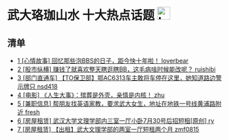 # 武大珞珈山水 十大热点话题 <img src="https://file.ipadown.com/tophub/assets/images/media/bbs.whu.edu.cn.png_50x50.png" width="30" alt="Logo"></img>

## 清单

* [1 [心情故事] 回忆那些泡BBS的日子，距今快十年啦！ loverbear](http://bbs.whu.edu.cn/bbstcon.php?board=Feeling&gid=1111060516)
* [2 [股市纵横] 赚钱了就喜欢整天瞎逛瞎BB，这毛病啥时候能改呢？ ruishibi](http://bbs.whu.edu.cn/bbstcon.php?board=Stock&gid=938)
* [3 [部门直通车] 【TO保卫部】鄂AC6313车主敢将车停在这里，她知道路边警示牌只 nsd418](http://bbs.whu.edu.cn/bbstcon.php?board=WHUConnection&gid=115183)
* [4 [电影] 《人生大事》：殡葬是外壳，亲情是内核！ zhu](http://bbs.whu.edu.cn/bbstcon.php?board=Movie&gid=949171)
* [5 [兼职信息] 帮朋友找英语家教，要求武大女生，地址在地铁一号线黄浦路附近 fresh](http://bbs.whu.edu.cn/bbstcon.php?board=PartTimeJob&gid=951850)
* [6 [房屋租赁] 武汉大学文理学部内三室一厅小卧7月30号后招短租[原创] ry](http://bbs.whu.edu.cn/bbstcon.php?board=House&gid=91917)
* [7 [房屋租赁] 【出租】武大文理学部的两室一厅短租两个月 zmf0815](http://bbs.whu.edu.cn/bbstcon.php?board=House&gid=91919)

